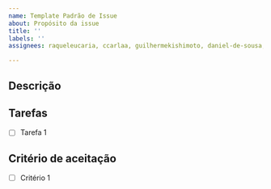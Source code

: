 ```yaml
---
name: Template Padrão de Issue
about: Propósito da issue
title: ''
labels: ''
assignees: raqueleucaria, ccarlaa, guilhermekishimoto, daniel-de-sousa, caeslucio, PauloVictorFS, pedrobarbosaocb 

---
```


<!--- Resumo geral das alterações no título-->

## Descrição
<!---Descrição clara e limpa -->

## Tarefas
<!---Descrição sucinta das tarefas a realizar -->
- [ ] Tarefa 1

## Critério de aceitação
<!---Critérios para que a issue seja entendida como completada -->
- [ ] Critério 1
